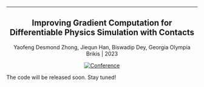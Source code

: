 ---

<div align="center">    
 
## Improving Gradient Computation for Differentiable Physics Simulation with Contacts

Yaofeng Desmond Zhong, Jiequn Han, Biswadip Dey, Georgia Olympia Brikis | 2023

[![Conference](http://img.shields.io/badge/L4DC-2023-4b44ce.svg)](https://openreview.net/forum?id=qIOCQiC1rK)


</div>

The code will be released soon. Stay tuned!
